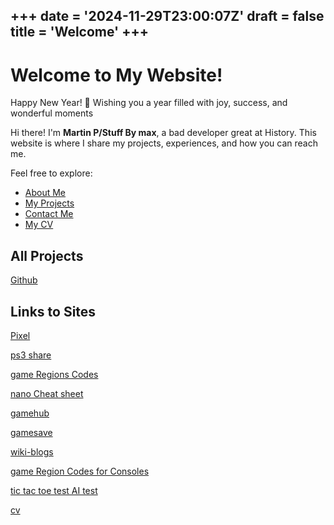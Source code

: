 +++
date = '2024-11-29T23:00:07Z'
draft = false
title = 'Welcome'
+++
---
# Welcome to My Website!
Happy New Year! 🎉 Wishing you a year filled with joy, success, and wonderful moments

Hi there! I'm **Martin P/Stuff By max**, a bad developer great at History. This website is where I share my projects, experiences, and how you can reach me.

Feel free to explore:
- [About Me](/about/)
- [My Projects](/projects/)
- [Contact Me](/contact/)
- [My CV](https://stuffbymax.me/cv/)


## All Projects

[Github](https://github.com/stuffbymax)

## Links to Sites

[Pixel](https://stuffbymax.me/pixel/)

[ps3 share](https://stuffbymax.me/ps3-share/)

[game Regions Codes](https://stuffbymax.me/Game-Region-Codes/)

[nano Cheat sheet](https://stuffbymax.me/nano-cheat-sheet/)

[gamehub](https://stuffbymax.me/gamehub/)

[gamesave](https://stuffbymax.me/gamesave/ ) 

[wiki-blogs](https://stuffbymax.me/wiki-blogs/)

[game Region Codes for Consoles](https://github.com/stuffbymax/Game-Region-Codes)

[tic tac toe test AI test](https://github.com/stuffbymax/tic-tac-toe-test)

[cv](https://stuffbymax.me/cv/)
